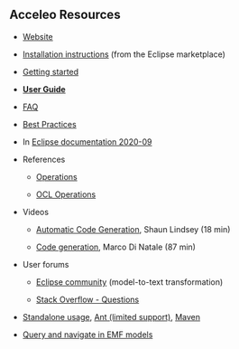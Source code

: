 ## Acceleo Resources

- [Website](https://www.eclipse.org/acceleo/)

- [Installation instructions](https://www.eclipse.org/acceleo/download.html) (from the Eclipse marketplace)

- [Getting started](https://wiki.eclipse.org/Acceleo/Getting_Started)

- **[User Guide](https://wiki.eclipse.org/Acceleo/User_Guide)**

- [FAQ](https://wiki.eclipse.org/Acceleo/FAQ)

- [Best Practices](https://www.obeo.fr/en/acceleo-best-practices)

- In [Eclipse documentation 2020-09](https://help.eclipse.org/2020-09/index.jsp?topic=/org.eclipse.acceleo.doc/pages/index.html&cp=5)

- References

    - [Operations](https://wiki.eclipse.org/Acceleo/Acceleo_Operations_Reference)

    - [OCL Operations](https://wiki.eclipse.org/Acceleo/OCL_Operations_Reference)

- Videos

    - [Automatic Code Generation](https://www.youtube.com/watch?v=2xprNizrFSU), Shaun Lindsey (18 min)

    - [Code generation](https://www.youtube.com/watch?v=42jkrOWA9RE), Marco Di Natale (87 min)

- User forums

    - [Eclipse community](https://www.eclipse.org/forums/index.php/f/24/) (model-to-text transformation)

    - [Stack Overflow - Questions](https://stackoverflow.com/questions/tagged/acceleo?page=1&sort=Votes&pageSize=50)

- [Standalone usage](https://help.eclipse.org/2019-09/index.jsp?topic=/org.eclipse.acceleo.doc/pages/reference/standalone.html), [Ant (limited support)](https://www.eclipse.org/forums/index.php/t/1096322/), [Maven](https://wiki.eclipse.org/Acceleo/Maven)

- [Query and navigate in EMF models](https://www.eclipse.org/acceleo/documentation/)